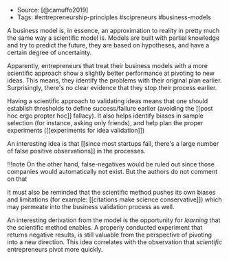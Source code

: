 - Source: [@camuffo2019]
- Tags: #entrepreneurship-principles #scipreneurs #business-models 

A business model is, in essence, an approximation to reality in pretty much the same way a scientific model is. Models are built with partial knowledge and try to predict the future, they are based on hypotheses, and have a certain degree of uncertainty. 

Apparently, entrepreneurs that treat their business models with a more scientific approach show a slightly better performance at pivoting to new ideas. This means, they identify the problems with their original plan earlier. Surprisingly, there's no clear evidence that they stop their process earlier. 

Having a scientific approach to validating ideas means that one should establish thresholds to define success/failure earlier (avoiding the [[post hoc ergo propter hoc]] fallacy). It also helps identify biases in sample selection (for instance, asking only friends), and help plan the proper experiments ([[experiments for idea validation]])

An interesting idea is that [[since most startups fail, there's a large number of false positive observations]] in the processes. 

!!!note 
    On the other hand, false-negatives would be ruled out since those companies would automatically not exist. But the authors do not comment on that
    
It must also be reminded that the scientific method pushes its own biases and limitations (for example: [[citations make science conservative]]) which may permeate into the business validation process as well. 

An interesting derivation from the model is the opportunity for *learning* that the scientific method enables. A properly conducted experiment that returns negative results, is still valuable from the perspective of pivoting into a new direction. This idea correlates with the observation that *scientific* entrepreneurs pivot more quickly. 